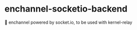 # enchannel-socketio-backend
:electric_plug: enchannel powered by socket.io, to be used with kernel-relay
